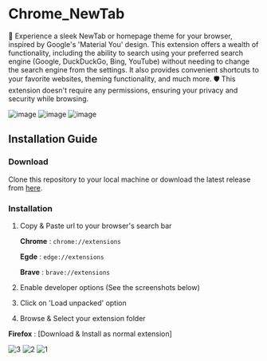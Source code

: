 
# Chrome_NewTab
🚀 Experience a sleek NewTab or homepage theme for your browser, inspired by Google's 'Material You' design. This extension offers a wealth of functionality, including the ability to search using your preferred search engine (Google, DuckDuckGo, Bing, YouTube) without needing to change the search engine from the settings. It also provides convenient shortcuts to your favorite websites, theming functionality, and much more. 🛡️ This extension doesn't require any permissions, ensuring your privacy and security while browsing.

![image](https://github.com/user-attachments/assets/0565b1db-39d0-4f7b-911f-17f20970bdc5)
![image](https://github.com/user-attachments/assets/438fe823-873c-46d5-9c67-1dc6421bfb23)
![image](https://github.com/user-attachments/assets/d6ad6a32-0d71-4544-843a-6978d2d7a0f7)

##  Installation Guide

### Download

Clone this repository to your local machine or download the latest release from [here](https://github.com/Astro-Saurav/Chrome_NewTab/releases/tag/v.1).

### Installation

1. Copy & Paste url to your browser's search bar

	**Chrome** : ```chrome://extensions```
	
	**Egde** : ```edge://extensions```
	
	**Brave** : ```brave://extensions```
	
	
2. Enable developer options (See the screenshots below)
3. Click on 'Load unpacked' option
4. Browse & Select your extension folder 

**Firefox** :
[Download & Install as normal extension]



![3](https://github.com/user-attachments/assets/31cfa433-7f2d-4c50-bb14-9a1de8aa8f06)
![2](https://github.com/user-attachments/assets/8f71923f-9ee0-4182-ae47-006feb51cfc4)
![1](https://github.com/user-attachments/assets/80de9ec7-72bd-4f87-9ccf-07595823e68b)
